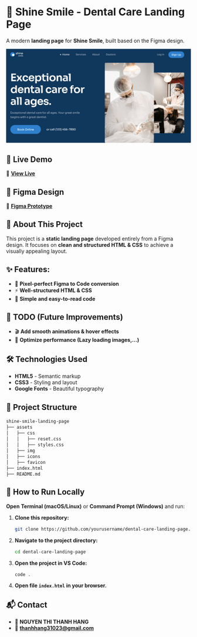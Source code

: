 # 🦷 Shine Smile - Dental Care Landing Page

A modern **landing page** for **Shine Smile**, built based on the Figma design.

![Project Preview](./assets/img/demo.png)

## 📌 Live Demo
🔗 **[View Live](https://thanhhang31023.github.io/dental-care-landing-page/)**

## 🎨 Figma Design
🔗 **[Figma Prototype](https://www.figma.com/proto/97WhOC9ECHn68dftoSokSR/03.-Dental-Care-Landing-Page-Easy?node-id=2-2&p=f&m=dev&scaling=min-zoom&content-scaling=fixed&page-id=0%3A1&t=5eFbwNDvHxZvSwLy-1)**

## 📖 About This Project
This project is a **static landing page** developed entirely from a Figma design. It focuses on **clean and structured HTML & CSS** to achieve a visually appealing layout.

## ✨ Features:
- 🎨 **Pixel-perfect Figma to Code conversion**
- ⚡ **Well-structured HTML & CSS**
- 🚀 **Simple and easy-to-read code**

## 🚨 TODO (Future Improvements)
- 🎬 **Add smooth animations & hover effects**
- 🔧 **Optimize performance (Lazy loading images,...)**

## 🛠️ Technologies Used
- **HTML5** - Semantic markup
- **CSS3** - Styling and layout
- **Google Fonts** - Beautiful typography

## 📂 Project Structure
```plaintext
shine-smile-landing-page
├── assets
│   ├── css
│   │   ├── reset.css
│   │   ├── styles.css
│   ├── img
│   ├── icons
│   ├── favicon
├── index.html
├── README.md
```

## 🚀 How to Run Locally

**Open** **Terminal (macOS/Linux)** or **Command Prompt (Windows)** and run:
 
1. **Clone this repository:**
   ```sh
   git clone https://github.com/yourusername/dental-care-landing-page.git
   ```
2. **Navigate to the project directory:**
   ```sh
   cd dental-care-landing-page
   ```
3. **Open the project in VS Code:**
   ```sh
   code .
   ```
4. **Open file `index.html` in your browser.**

## 📬 Contact
- 👤 **NGUYEN THI THANH HANG**
- 📧 **thanhhang31023@gmail.com**

